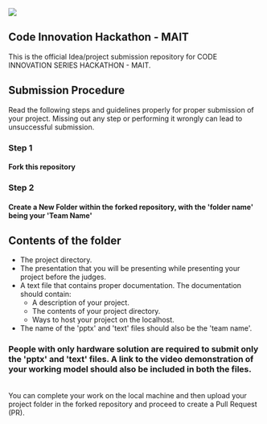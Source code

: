 ![](https://www.paho.org/sites/default/files/styles/flexslider_full/public/2021-01/covid-19-vaccination-1500-991-2.jpg?h=33d2e14c&itok=Oyhv-gky)

## Code Innovation Hackathon - MAIT
This is the official Idea/project submission repository for CODE INNOVATION SERIES HACKATHON - MAIT.

## Submission Procedure
Read the following steps and guidelines properly for proper submission of your project. Missing out any step or performing it wrongly can lead to unsuccessful submission. 

### Step 1
#### Fork this repository

### Step 2
#### Create a New Folder within the forked repository, with the 'folder name' being your 'Team Name'

## Contents of the folder
+ The project directory.
+ The presentation that you will be presenting while presenting your project before the judges.
+ A text file that contains proper documentation. The documentation should contain:
    - A description of your project.
    - The contents of your project directory.
    - Ways to host your project on the localhost.
+ The name of the 'pptx' and 'text' files should also be the 'team name'.

### People with only hardware solution are required to submit only the 'pptx' and 'text' files. A link to the video demonstration of your working model should also be included in both the files.

\
You can complete your work on the local machine and then upload your project folder in the forked repository and proceed to create a Pull Request (PR).
